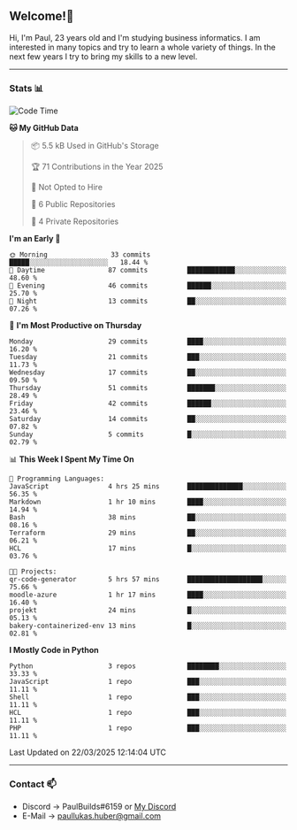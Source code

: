 ## Welcome!👋

Hi, I'm Paul, 23 years old and I'm studying business informatics. I am interested in many topics and try to learn a whole variety of things. In the next few years I try to bring my skills to a new level.

---
### Stats 📊

<!--START_SECTION:waka-->
![Code Time](http://img.shields.io/badge/Code%20Time-105%20hrs%2051%20mins-blue)

**🐱 My GitHub Data** 

> 📦 5.5 kB Used in GitHub's Storage 
 > 
> 🏆 71 Contributions in the Year 2025
 > 
> 🚫 Not Opted to Hire
 > 
> 📜 6 Public Repositories 
 > 
> 🔑 4 Private Repositories 
 > 
**I'm an Early 🐤** 

```text
🌞 Morning                33 commits          █████░░░░░░░░░░░░░░░░░░░░   18.44 % 
🌆 Daytime                87 commits          ████████████░░░░░░░░░░░░░   48.60 % 
🌃 Evening                46 commits          ██████░░░░░░░░░░░░░░░░░░░   25.70 % 
🌙 Night                  13 commits          ██░░░░░░░░░░░░░░░░░░░░░░░   07.26 % 
```
📅 **I'm Most Productive on Thursday** 

```text
Monday                   29 commits          ████░░░░░░░░░░░░░░░░░░░░░   16.20 % 
Tuesday                  21 commits          ███░░░░░░░░░░░░░░░░░░░░░░   11.73 % 
Wednesday                17 commits          ██░░░░░░░░░░░░░░░░░░░░░░░   09.50 % 
Thursday                 51 commits          ███████░░░░░░░░░░░░░░░░░░   28.49 % 
Friday                   42 commits          ██████░░░░░░░░░░░░░░░░░░░   23.46 % 
Saturday                 14 commits          ██░░░░░░░░░░░░░░░░░░░░░░░   07.82 % 
Sunday                   5 commits           █░░░░░░░░░░░░░░░░░░░░░░░░   02.79 % 
```


📊 **This Week I Spent My Time On** 

```text
💬 Programming Languages: 
JavaScript               4 hrs 25 mins       ██████████████░░░░░░░░░░░   56.35 % 
Markdown                 1 hr 10 mins        ████░░░░░░░░░░░░░░░░░░░░░   14.94 % 
Bash                     38 mins             ██░░░░░░░░░░░░░░░░░░░░░░░   08.16 % 
Terraform                29 mins             ██░░░░░░░░░░░░░░░░░░░░░░░   06.21 % 
HCL                      17 mins             █░░░░░░░░░░░░░░░░░░░░░░░░   03.76 % 

🐱‍💻 Projects: 
qr-code-generator        5 hrs 57 mins       ███████████████████░░░░░░   75.66 % 
moodle-azure             1 hr 17 mins        ████░░░░░░░░░░░░░░░░░░░░░   16.40 % 
projekt                  24 mins             █░░░░░░░░░░░░░░░░░░░░░░░░   05.13 % 
bakery-containerized-env 13 mins             █░░░░░░░░░░░░░░░░░░░░░░░░   02.81 % 
```

**I Mostly Code in Python** 

```text
Python                   3 repos             ████████░░░░░░░░░░░░░░░░░   33.33 % 
JavaScript               1 repo              ███░░░░░░░░░░░░░░░░░░░░░░   11.11 % 
Shell                    1 repo              ███░░░░░░░░░░░░░░░░░░░░░░   11.11 % 
HCL                      1 repo              ███░░░░░░░░░░░░░░░░░░░░░░   11.11 % 
PHP                      1 repo              ███░░░░░░░░░░░░░░░░░░░░░░   11.11 % 
```




 Last Updated on 22/03/2025 12:14:04 UTC
<!--END_SECTION:waka-->

---
### Contact 📫

* Discord -> PaulBuilds#6159 or [My Discord](https://discord.gg/7kq6UnB)
* E-Mail -> paullukas.huber@gmail.com

